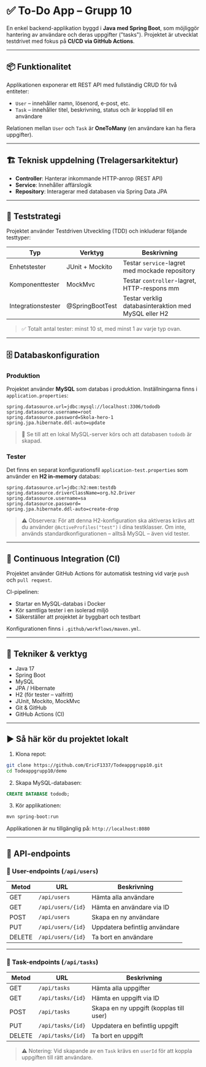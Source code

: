 # ✅ To-Do App – Grupp 10

En enkel backend-applikation byggd i **Java med Spring Boot**, som möjliggör hantering av användare och deras uppgifter ("tasks"). Projektet är utvecklat testdrivet med fokus på **CI/CD via GitHub Actions**.

---

## 📦 Funktionalitet

Applikationen exponerar ett REST API med fullständig CRUD för två entiteter:

- `User` – innehåller namn, lösenord, e-post, etc.
- `Task` – innehåller titel, beskrivning, status och är kopplad till en användare

Relationen mellan `User` och `Task` är **OneToMany** (en användare kan ha flera uppgifter).

---

## 🏗️ Teknisk uppdelning (Trelagersarkitektur)

- **Controller**: Hanterar inkommande HTTP-anrop (REST API)
- **Service**: Innehåller affärslogik
- **Repository**: Interagerar med databasen via Spring Data JPA

---

## 🧪 Teststrategi

Projektet använder Testdriven Utveckling (TDD) och inkluderar följande testtyper:

| Typ              | Verktyg             | Beskrivning                                           |
|------------------|---------------------|--------------------------------------------------------|
| Enhetstester     | JUnit + Mockito     | Testar `service`-lagret med mockade repository        |
| Komponenttester  | MockMvc             | Testar `controller`-lagret, HTTP-respons mm           |
| Integrationstester| @SpringBootTest    | Testar verklig databasinteraktion med MySQL eller H2  |

> ✅ Totalt antal tester: minst 10 st, med minst 1 av varje typ ovan.

---

## 🗄️ Databaskonfiguration

### Produktion

Projektet använder **MySQL** som databas i produktion. Inställningarna finns i `application.properties`:

```properties
spring.datasource.url=jdbc:mysql://localhost:3306/tododb
spring.datasource.username=root
spring.datasource.password=Skola-hero-1
spring.jpa.hibernate.ddl-auto=update
```

> 🔧 Se till att en lokal MySQL-server körs och att databasen `tododb` är skapad.

### Tester

Det finns en separat konfigurationsfil `application-test.properties` som använder en **H2 in-memory** databas:

```properties
spring.datasource.url=jdbc:h2:mem:testdb
spring.datasource.driverClassName=org.h2.Driver
spring.datasource.username=sa
spring.datasource.password=
spring.jpa.hibernate.ddl-auto=create-drop
```

> ⚠️ Observera: För att denna H2-konfiguration ska aktiveras krävs att du använder `@ActiveProfiles("test")` i dina testklasser. Om inte, används standardkonfigurationen – alltså MySQL – även vid tester.

---

## 🔄 Continuous Integration (CI)

Projektet använder GitHub Actions för automatisk testning vid varje `push` och `pull request`.

CI-pipelinen:

- Startar en MySQL-databas i Docker
- Kör samtliga tester i en isolerad miljö
- Säkerställer att projektet är byggbart och testbart

Konfigurationen finns i `.github/workflows/maven.yml`.

---

## 🧰 Tekniker & verktyg

- Java 17
- Spring Boot
- MySQL
- JPA / Hibernate
- H2 (för tester – valfritt)
- JUnit, Mockito, MockMvc
- Git & GitHub
- GitHub Actions (CI)

---

## ▶️ Så här kör du projektet lokalt

1. Klona repot:
```bash
git clone https://github.com/EricF1337/Todeappgrupp10.git
cd Todeappgrupp10/demo
```

2. Skapa MySQL-databasen:
```sql
CREATE DATABASE tododb;
```

3. Kör applikationen:
```bash
mvn spring-boot:run
```

Applikationen är nu tillgänglig på: `http://localhost:8080`

---

## 🔗 API-endpoints

### 🔸 User-endpoints (`/api/users`)

| Metod | URL                | Beskrivning                    |
|-------|--------------------|--------------------------------|
| GET   | `/api/users`       | Hämta alla användare           |
| GET   | `/api/users/{id}`  | Hämta en användare via ID      |
| POST  | `/api/users`       | Skapa en ny användare          |
| PUT   | `/api/users/{id}`  | Uppdatera befintlig användare  |
| DELETE| `/api/users/{id}`  | Ta bort en användare           |

---

### 🔸 Task-endpoints (`/api/tasks`)

| Metod | URL                | Beskrivning                           |
|-------|--------------------|---------------------------------------|
| GET   | `/api/tasks`       | Hämta alla uppgifter                  |
| GET   | `/api/tasks/{id}`  | Hämta en uppgift via ID               |
| POST  | `/api/tasks`       | Skapa en ny uppgift (kopplas till user) |
| PUT   | `/api/tasks/{id}`  | Uppdatera en befintlig uppgift        |
| DELETE| `/api/tasks/{id}`  | Ta bort en uppgift                    |

> ⚠️ Notering: Vid skapande av en `Task` krävs en `userId` för att koppla uppgiften till rätt användare.
